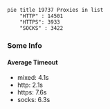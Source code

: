 
```mermaid
pie title 19737 Proxies in list
    "HTTP" : 14501
    "HTTPS": 3933
    "SOCKS" : 3422
```

### Some Info
#### Average Timeout

- mixed: 4.1s
- http: 2.1s
- https: 7.6s
- socks: 6.3s